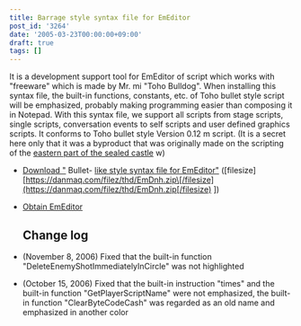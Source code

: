 ```yaml
---
title: Barrage style syntax file for EmEditor
post_id: '3264'
date: '2005-03-23T00:00:00+09:00'
draft: true
tags: []
---
```


It is a development support tool for EmEditor of script which works with "freeware" which is made by Mr. mi "Toho Bulldog". When installing this syntax file, the built-in functions, constants, etc. of Toho bullet style script will be emphasized, probably making programming easier than composing it in Notepad. With this syntax file, we support all scripts from stage scripts, single scripts, conversation events to self scripts and user defined graphics scripts. It conforms to Toho bullet style Version 0.12 m script. (It is a secret here only that it was a byproduct that was originally made on the scripting of the [eastern part of the sealed castle](https://danmaq.com/!/thA/) w)

*   [Download "](/filez/thd/EmDnh.zip) Bullet- [like style syntax file for EmEditor"](/filez/thd/EmDnh.zip) (\[filesize\] [https://danmaq.com/filez/thd/EmDnh.zip\[/filesize](https://danmaq.com/filez/thd/EmDnh.zip[/filesize) \])
*   [Obtain EmEditor](http://www.emurasoft.com/jp/)
    
    ## Change log
    
*   (November 8, 2006) Fixed that the built-in function "DeleteEnemyShotImmediatelyInCircle" was not highlighted
    
*   (October 15, 2006) Fixed that the built-in instruction "times" and the built-in function "GetPlayerScriptName" were not emphasized, the built-in function "ClearByteCodeCash" was regarded as an old name and emphasized in another color
